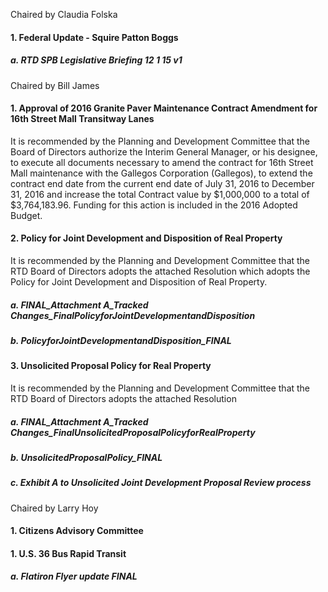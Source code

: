 Chaired by Claudia Folska

#### 1. Federal Update - Squire Patton Boggs

##### a. RTD SPB Legislative Briefing 12 1 15 v1

Chaired by Bill James

#### 1. Approval of 2016 Granite Paver Maintenance Contract Amendment for 16th Street Mall Transitway Lanes

It is recommended by the Planning and Development Committee that the Board of Directors authorize the Interim General Manager, or his designee, to execute all documents necessary to amend the contract for 16th Street Mall maintenance with the Gallegos Corporation (Gallegos), to extend the contract end date from the current end date of July 31, 2016 to December 31, 2016 and increase the total Contract value by $1,000,000 to a total of $3,764,183.96. Funding for this action is included in the 2016 Adopted Budget.

#### 2. Policy for Joint Development and Disposition of Real Property

It is recommended by the Planning and Development Committee that the RTD Board of Directors adopts the attached Resolution which adopts the Policy for Joint Development and Disposition of Real Property.

##### a. FINAL_Attachment A_Tracked Changes_FinalPolicyforJointDevelopmentandDisposition

##### b. PolicyforJointDevelopmentandDisposition_FINAL

#### 3. Unsolicited Proposal Policy for Real Property

It is recommended by the Planning and Development Committee that the RTD Board of Directors adopts the attached Resolution

##### a. FINAL_Attachment A_Tracked Changes_FinalUnsolicitedProposalPolicyforRealProperty

##### b. UnsolicitedProposalPolicy_FINAL

##### c. Exhibit A to Unsolicited Joint Development Proposal Review process

Chaired by Larry Hoy

#### 1. Citizens Advisory Committee

#### 1. U.S. 36 Bus Rapid Transit

##### a. Flatiron Flyer update FINAL